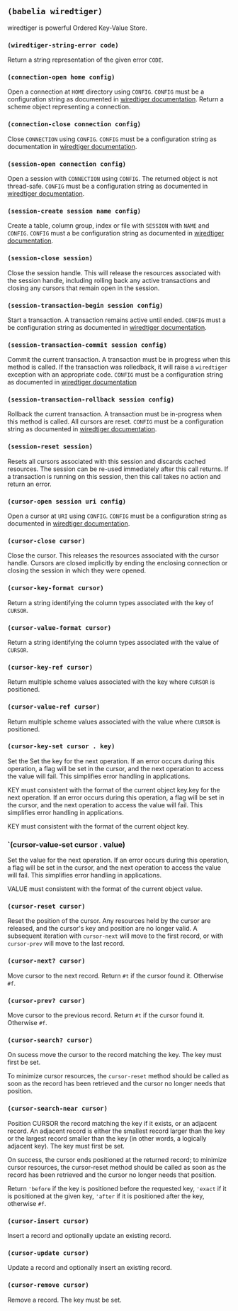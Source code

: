 
## `(babelia wiredtiger)`

wiredtiger is powerful Ordered Key-Value Store.


### `(wiredtiger-string-error code)`

Return a string representation of the given error `CODE`.

### `(connection-open home config)`

Open a connection at `HOME` directory using `CONFIG`. `CONFIG` must be
a configuration string as documented in [wiredtiger
documentation](http://source.wiredtiger.com/3.2.1/group__wt.html#gacbe8d118f978f5bfc8ccb4c77c9e8813). Return
a scheme object representing a connection.

### `(connection-close connection config)`

Close `CONNECTION` using `CONFIG`. `CONFIG` must be a configuration
string as documentation in [wiredtiger
documentation](http://source.wiredtiger.com/3.2.1/struct_w_t___c_o_n_n_e_c_t_i_o_n.html#af535c517df851eeac8ebf3594d40b545).

### `(session-open connection config)`

Open a session with `CONNECTION` using `CONFIG`. The returned object
is not thread-safe. `CONFIG` must be a configuration string as
documented in [wiredtiger
documentation](http://source.wiredtiger.com/3.2.1/struct_w_t___c_o_n_n_e_c_t_i_o_n.html#adad5965cd4a60f65b5ac01f7ca6d1fc0).

### `(session-create session name config)`

Create a table, column group, index or file with `SESSION` with `NAME`
and `CONFIG`. `CONFIG` must a be configuration string as documented
in [wiredtiger documentation](http://source.wiredtiger.com/3.2.1/struct_w_t___s_e_s_s_i_o_n.html#a358ca4141d59c345f401c58501276bbb).

### `(session-close session)`

Close the session handle. This will release the resources associated
with the session handle, including rolling back any active
transactions and closing any cursors that remain open in the session.

### `(session-transaction-begin session config)`

Start a transaction. A transaction remains active until ended.
`CONFIG` must a be configuration string as documented in [wiredtiger
documentation](http://source.wiredtiger.com/3.2.1/struct_w_t___s_e_s_s_i_o_n.html#a7e26b16b26b5870498752322fad790bf).

### `(session-transaction-commit session config)`

Commit the current transaction. A transaction must be in progress when
this method is called. If the transaction was rolledback, it will
raise a `wiredtiger` exception with an appropriate code. `CONFIG` must
be a configuration string as documented in [wiredtiger
documentation](http://source.wiredtiger.com/3.2.1/struct_w_t___s_e_s_s_i_o_n.html#a712226eca5ade5bd123026c624468fa2)

### `(session-transaction-rollback session config)`

Rollback the current transaction. A transaction must be in-progress
when this method is called. All cursors are reset. `CONFIG` must be a
configuration string as documented in [wiredtiger
documentation](http://source.wiredtiger.com/3.2.1/struct_w_t___s_e_s_s_i_o_n.html#ab45f521464ad9e54d9b15efc2ffe20a1).

### `(session-reset session)`

Resets all cursors associated with this session and discards cached
resources. The session can be re-used immediately after this call
returns. If a transaction is running on this session, then this call
takes no action and return an error.

### `(cursor-open session uri config)`

Open a cursor at `URI` using `CONFIG`. `CONFIG` must be a
configuration string as documented in [wiredtiger
documentation](http://source.wiredtiger.com/3.2.1/struct_w_t___s_e_s_s_i_o_n.html#afb5b4a69c2c5cafe411b2b04fdc1c75d).

### `(cursor-close cursor)`

Close the cursor. This releases the resources associated with the
cursor handle.  Cursors are closed implicitly by ending the enclosing
connection or closing the session in which they were opened.

### `(cursor-key-format cursor)`

Return a string identifying the column types associated with the key
of `CURSOR`.

### `(cursor-value-format cursor)`

Return a string identifying the column types associated with the value
of `CURSOR`.

### `(cursor-key-ref cursor)`

Return multiple scheme values associated with the key where `CURSOR`
is positioned.

### `(cursor-value-ref cursor)`

Return multiple scheme values associated with the value where `CURSOR`
is positioned.


### `(cursor-key-set cursor . key)`

Set the Set the key for the next operation. If an error occurs during
this operation, a flag will be set in the cursor, and the next
operation to access the value will fail. This simplifies error
handling in applications.

KEY must consistent with the format of the current object key.key for
the next operation. If an error occurs during this operation, a flag
will be set in the cursor, and the next operation to access the value
will fail. This simplifies error handling in applications.

KEY must consistent with the format of the current object key.

### `(cursor-value-set cursor . value)

Set the value for the next operation. If an error occurs during this
operation, a flag will be set in the cursor, and the next operation to
access the value will fail. This simplifies error handling in
applications.

VALUE must consistent with the format of the current object value.

### `(cursor-reset cursor)`

Reset the position of the cursor. Any resources held by the cursor are
released, and the cursor's key and position are no longer valid. A
subsequent iteration with `cursor-next` will move to the first record,
or with `cursor-prev` will move to the last record.

### `(cursor-next? cursor)`

Move cursor to the next record. Return `#t` if the cursor found
it. Otherwise `#f`.

### `(cursor-prev? cursor)`

Move cursor to the previous record. Return `#t` if the cursor found
it. Otherwise `#f`.

### `(cursor-search? cursor)`

On sucess move the cursor to the record matching the key. The key must
first be set.

To minimize cursor resources, the `cursor-reset` method should be
called as soon as the record has been retrieved and the cursor no
longer needs that position.

### `(cursor-search-near cursor)`

Position CURSOR the record matching the key if it exists, or an
adjacent record.  An adjacent record is either the smallest record
larger than the key or the largest record smaller than the key (in
other words, a logically adjacent key).  The key must first be set.

On success, the cursor ends positioned at the returned record; to
minimize cursor resources, the cursor-reset method should be called as
soon as the record has been retrieved and the cursor no longer needs
that position.

Return `'before` if the key is positioned before the requested key,
`'exact` if it is positioned at the given key, `'after` if it is
positioned after the key, otherwise `#f`.

### `(cursor-insert cursor)`

Insert a record and optionally update an existing record.

### `(cursor-update cursor)`

Update a record and optionally insert an existing record.

### `(cursor-remove cursor)`

Remove a record. The key must be set.
